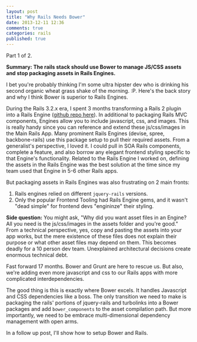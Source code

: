 ```yaml
---
layout: post
title: "Why Rails Needs Bower"
date: 2013-12-11 12:36
comments: true
categories: rails
published: true
---
```


Part 1 of 2.

__Summary: The rails stack should use Bower to manage JS/CSS assets and stop packaging assets in Rails Engines.__

I bet you're probably thinking I'm some ultra hipster dev who is drinking his second organic wheat grass shake of the morning. :P. Here's the back story and why I think Bower is superior to Rails Engines. 

During the Rails 3.2.x era, I spent 3 months transforming a Rails 2 plugin  into a Rails Engine ([github repo here](https://github.com/CruGlobal/qe)). In additional to packaging Rails MVC components, Engines allow you to include javascript, css, and images. This is really handy since you can reference and extend these js/css/images in the Main Rails App. Many prominent Rails Engines (devise, spree, backbone-rails) use this package setup to pull their required assets. From a generalist's perspective, I loved it. I could pull in SOA Rails components, complete a feature, and also borrow any elegant frontend styling specific to that Engine's functionality. Related to the Rails Engine I worked on, defining the assets in the Rails Engine was the best solution at the time since my team used that Engine in 5-6 other Rails apps.

But packaging assets in Rails Engines was also frustrating on 2 main fronts:  
1. Rails engines relied on different `jquery-rails` versions. 
2. Only the popular Frontend Tooling had Rails Engine gems, and it wasn't "dead simple" for frontend devs "engininze" their styling.

__Side question:__ You might ask, "Why did you want asset files in an Engine? All you need is the js/css/images in the assets folder and you're good." From a technical perspective, yes, copy and pasting the assets into your app works, but the mere existence of these files does not explain their purpose or what other asset files may depend on them. This becomes deadly for a 10 person dev team. Unexplained architectural decisions create enormous technical debt.

Fast forward 17 months. Bower and Grunt are here to rescue us. But also, we're adding even more javascript and css to our Rails apps with more complicated interdependencies. 

The good thing is this is exactly where Bower excels. It handles Javascript and CSS dependencies like a boss. The only transition we need to make is packaging the rails' portions of jquery-rails and turbolinks into a Bower packages and add  `bower_components`  to the asset compilation path. But more importantly, we need to be embrace multi-dimensional dependency management with open arms.

In a follow up post, I'll show how to setup Bower and Rails. 
